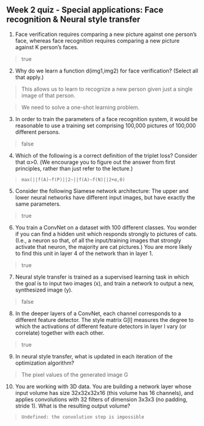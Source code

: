 ## Week 2 quiz - Special applications: Face recognition & Neural style transfer

1. Face verification requires comparing a new picture against one person’s face, whereas face recognition requires comparing a new picture against K person’s faces.

  > true

2. Why do we learn a function d(img1,img2) for face verification? (Select all that apply.)

  > This allows us to learn to recognize a new person given just a single image of that person.

  > We need to solve a one-shot learning problem.

3. In order to train the parameters of a face recognition system, it would be reasonable to use a training set comprising 100,000 pictures of 100,000 different persons.

  > false

4. Which of the following is a correct definition of the triplet loss? Consider that α>0. (We encourage you to figure out the answer from first principles, rather than just refer to the lecture.)

  > ```max(||f(A)−f(P)||2−||f(A)−f(N)||2+α,0)```


5. Consider the following Siamese network architecture: The upper and lower neural networks have different input images, but have exactly the same parameters.

  > true

6. You train a ConvNet on a dataset with 100 different classes. You wonder if you can find a hidden unit which responds strongly to pictures of cats. (I.e., a neuron so that, of all the input/training images that strongly activate that neuron, the majority are cat pictures.) You are more likely to find this unit in layer 4 of the network than in layer 1.

  > true

7. Neural style transfer is trained as a supervised learning task in which the goal is to input two images (x), and train a network to output a new, synthesized image (y).

  > false

8. In the deeper layers of a ConvNet, each channel corresponds to a different feature detector. The style matrix G[l] measures the degree to which the activations of different feature detectors in layer l vary (or correlate) together with each other.

  > true

9. In neural style transfer, what is updated in each iteration of the optimization algorithm?

> The pixel values of the generated image G

10. You are working with 3D data. You are building a network layer whose input volume has size 32x32x32x16 (this volume has 16 channels), and applies convolutions with 32 filters of dimension 3x3x3 (no padding, stride 1). What is the resulting output volume?

  > `Undefined: the convolution step is impossible`


